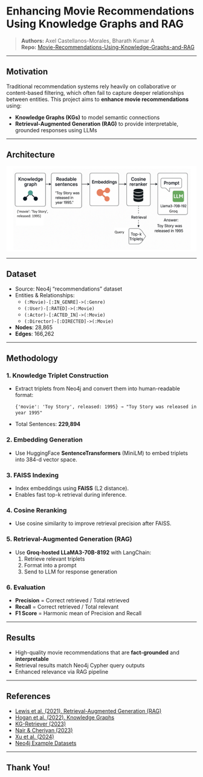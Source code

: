 #  Enhancing Movie Recommendations Using Knowledge Graphs and RAG

> **Authors:** Axel Castellanos-Morales, Bharath Kumar A  
> **Repo:** [Movie-Recommendations-Using-Knowledge-Graphs-and-RAG](https://github.com/abharathkumarr/Movie-Recommendations-Using-Knowledge-Graphs-and-RAG)

---

##  Motivation

Traditional recommendation systems rely heavily on collaborative or content-based filtering, which often fail to capture deeper relationships between entities. This project aims to **enhance movie recommendations** using:
- **Knowledge Graphs (KGs)** to model semantic connections
- **Retrieval-Augmented Generation (RAG)** to provide interpretable, grounded responses using LLMs

---

## Architecture

![Pipeline](pipeline.png)

---

## Dataset

- Source: Neo4j “recommendations” dataset
- Entities & Relationships:
  - `(:Movie)-[:IN_GENRE]->(:Genre)`
  - `(:User)-[:RATED]->(:Movie)`
  - `(:Actor)-[:ACTED_IN]->(:Movie)`
  - `(:Director)-[:DIRECTED]->(:Movie)`
- **Nodes**: 28,865  
- **Edges**: 166,262

---

##  Methodology

### 1. Knowledge Triplet Construction
- Extract triplets from Neo4j and convert them into human-readable format:
  ```
  {'movie': 'Toy Story', released: 1995} → "Toy Story was released in year 1995"
  ```
- Total Sentences: **229,894**

### 2.  Embedding Generation
- Use HuggingFace **SentenceTransformers** (MiniLM) to embed triplets into 384-d vector space.

### 3.  FAISS Indexing
- Index embeddings using **FAISS** (L2 distance).
- Enables fast top-k retrieval during inference.

### 4.  Cosine Reranking
- Use cosine similarity to improve retrieval precision after FAISS.

### 5.  Retrieval-Augmented Generation (RAG)
- Use **Groq-hosted LLaMA3-70B-8192** with LangChain:
  1. Retrieve relevant triplets
  2. Format into a prompt
  3. Send to LLM for response generation

### 6. Evaluation
- **Precision** = Correct retrieved / Total retrieved  
- **Recall** = Correct retrieved / Total relevant  
- **F1 Score** = Harmonic mean of Precision and Recall

---

## Results

- High-quality movie recommendations that are **fact-grounded** and **interpretable**
- Retrieval results match Neo4j Cypher query outputs
- Enhanced relevance via RAG pipeline

---

##  References

- [Lewis et al. (2021). Retrieval-Augmented Generation (RAG)](https://arxiv.org/abs/2005.11401)  
- [Hogan et al. (2022). Knowledge Graphs](https://doi.org/10.1145/3447772)  
- [KG-Retriever (2023)](https://arxiv.org/html/2412.05547v1)  
- [Nair & Cheriyan (2023)](https://doi.org/10.1109/idciot56793.2023.10053435)  
- [Xu et al. (2024)](https://doi.org/10.1145/3626772.3661370)  
- [Neo4j Example Datasets](https://neo4j.com/docs/getting-started/appendix/example-data/)

---

## Thank You!
